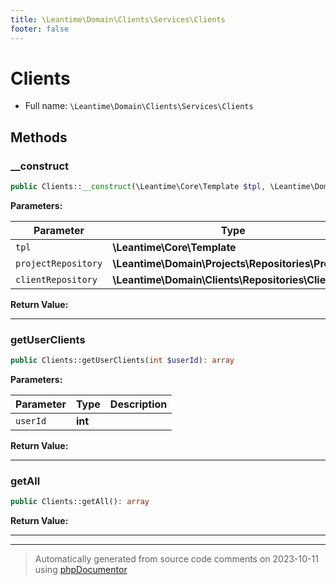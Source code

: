 ```yaml
---
title: \Leantime\Domain\Clients\Services\Clients
footer: false
---
```


# Clients





* Full name: `\Leantime\Domain\Clients\Services\Clients`



## Methods

### __construct



```php
public Clients::__construct(\Leantime\Core\Template $tpl, \Leantime\Domain\Projects\Repositories\Projects $projectRepository, \Leantime\Domain\Clients\Repositories\Clients $clientRepository): mixed
```








**Parameters:**

| Parameter | Type | Description |
|-----------|------|-------------|
| `tpl` | **\Leantime\Core\Template** |  |
| `projectRepository` | **\Leantime\Domain\Projects\Repositories\Projects** |  |
| `clientRepository` | **\Leantime\Domain\Clients\Repositories\Clients** |  |


**Return Value:**





---
### getUserClients



```php
public Clients::getUserClients(int $userId): array
```








**Parameters:**

| Parameter | Type | Description |
|-----------|------|-------------|
| `userId` | **int** |  |


**Return Value:**





---
### getAll



```php
public Clients::getAll(): array
```









**Return Value:**





---


---
> Automatically generated from source code comments on 2023-10-11 using [phpDocumentor](http://www.phpdoc.org/)
